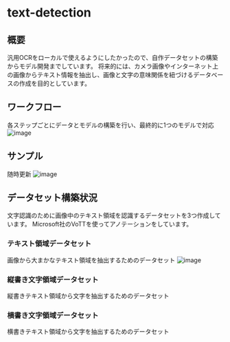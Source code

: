 # text-detection
## 概要
汎用OCRをローカルで使えるようにしたかったので、自作データセットの構築からモデル開発までしています。
将来的には、カメラ画像やインターネット上の画像からテキスト情報を抽出し、画像と文字の意味関係を紐づけるデータベースの作成を目的としています。

## ワークフロー
各ステップごとにデータとモデルの構築を行い、最終的に1つのモデルで対応
![image](https://user-images.githubusercontent.com/55880071/190018993-67046378-f039-4580-ba4c-294344b63778.png)

## サンプル
随時更新
![image](https://user-images.githubusercontent.com/55880071/190018719-745a4ad0-b80b-462c-9b34-1a40420410b8.png)


## データセット構築状況
文字認識のために画像中のテキスト領域を認識するデータセットを3つ作成しています。
Microsoft社のVoTTを使ってアノテーションをしています。
### テキスト領域データセット
画像から大まかなテキスト領域を抽出するためのデータセット
![image](https://user-images.githubusercontent.com/55880071/189475372-91095030-61ed-40a3-a836-661fe82b68cd.png)
### 縦書き文字領域データセット
縦書きテキスト領域から文字を抽出するためのデータセット
### 横書き文字領域データセット
横書きテキスト領域から文字を抽出するためのデータセット
